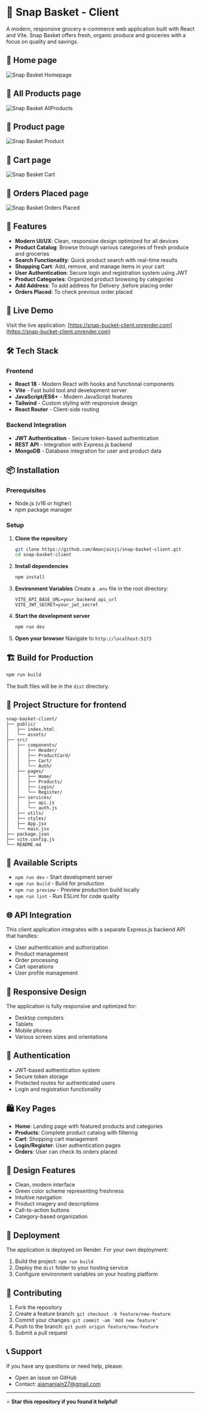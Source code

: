 # 🛒 Snap Basket - Client

A modern, responsive grocery e-commerce web application built with React and Vite. Snap Basket offers fresh, organic produce and groceries with a focus on quality and savings.

## 🌟 Home page
![Snap Basket Homepage](Screenshots/Home.png)
## 🌟 All Products page
![Snap Basket AllProducts](Screenshots/Home.png)
## 🌟 Product page
![Snap Basket Product](Screenshots/Product.png)
## 🌟 Cart page
![Snap Basket Cart](Screenshots/Cart.png)
## 🌟 Orders Placed page
![Snap Basket Orders Placed](Screenshots/Orders.png)


## 🌟 Features

- **Modern UI/UX**: Clean, responsive design optimized for all devices
- **Product Catalog**: Browse through various categories of fresh produce and groceries
- **Search Functionality**: Quick product search with real-time results
- **Shopping Cart**: Add, remove, and manage items in your cart
- **User Authentication**: Secure login and registration system using JWT
- **Product Categories**: Organized product browsing by categories
- **Add Address**: To add address for Delivery ,before placing order
- **Orders Placed**: To check previous order placed

## 🚀 Live Demo

Visit the live application: [https://snap-bucket-client.onrender.com](https://snap-bucket-client.onrender.com)

## 🛠️ Tech Stack

### Frontend
- **React 18** - Modern React with hooks and functional components
- **Vite** - Fast build tool and development server
- **JavaScript/ES6+** - Modern JavaScript features
- **Tailwind** - Custom styling with responsive design
- **React Router** - Client-side routing

### Backend Integration
- **JWT Authentication** - Secure token-based authentication
- **REST API** - Integration with Express.js backend
- **MongoDB** - Database integration for user and product data

## 📦 Installation

### Prerequisites
- Node.js (v16 or higher)
- npm package manager

### Setup

1. **Clone the repository**
   ```bash
   git clone https://github.com/Amanjainji/snap-basket-client.git
   cd snap-basket-client
   ```

2. **Install dependencies**
   ```bash
   npm install
   ```

3. **Environment Variables**
   Create a `.env` file in the root directory:
   ```env
   VITE_API_BASE_URL=your_backend_api_url
   VITE_JWT_SECRET=your_jwt_secret
   ```

4. **Start the development server**
   ```bash
   npm run dev
   ```

5. **Open your browser**
   Navigate to `http://localhost:5173`

## 🏗️ Build for Production

```bash
npm run build
```

The built files will be in the `dist` directory.

## 📁 Project Structure for frontend

```
snap-basket-client/
├── public/
│   ├── index.html
│   └── assets/
├── src/
│   ├── components/
│   │   ├── Header/
│   │   ├── ProductCard/
│   │   ├── Cart/
│   │   └── Auth/
│   ├── pages/
│   │   ├── Home/
│   │   ├── Products/
│   │   ├── Login/
│   │   └── Register/
│   ├── services/
│   │   ├── api.js
│   │   └── auth.js
│   ├── utils/
│   ├── styles/
│   ├── App.jsx
│   └── main.jsx
├── package.json
├── vite.config.js
└── README.md
```

## 🔧 Available Scripts

- `npm run dev` - Start development server
- `npm run build` - Build for production
- `npm run preview` - Preview production build locally
- `npm run lint` - Run ESLint for code quality

## 🌐 API Integration

This client application integrates with a separate Express.js backend API that handles:

- User authentication and authorization
- Product management
- Order processing
- Cart operations
- User profile management

## 📱 Responsive Design

The application is fully responsive and optimized for:
- Desktop computers
- Tablets
- Mobile phones
- Various screen sizes and orientations

## 🔐 Authentication

- JWT-based authentication system
- Secure token storage
- Protected routes for authenticated users
- Login and registration functionality

## 🛍️ Key Pages

- **Home**: Landing page with featured products and categories
- **Products**: Complete product catalog with filtering
- **Cart**: Shopping cart management
- **Login/Register**: User authentication pages
- **Orders**: User can check its orders placed

## 🎨 Design Features

- Clean, modern interface
- Green color scheme representing freshness
- Intuitive navigation
- Product imagery and descriptions
- Call-to-action buttons
- Category-based organization

## 🚀 Deployment

The application is deployed on Render. For your own deployment:

1. Build the project: `npm run build`
2. Deploy the `dist` folder to your hosting service
3. Configure environment variables on your hosting platform

## 🤝 Contributing

1. Fork the repository
2. Create a feature branch: `git checkout -b feature/new-feature`
3. Commit your changes: `git commit -am 'Add new feature'`
4. Push to the branch: `git push origin feature/new-feature`
5. Submit a pull request

## 📞 Support

If you have any questions or need help, please:
- Open an issue on GitHub
- Contact: ajamanjain27@gmail.com

---

⭐ **Star this repository if you found it helpful!**

